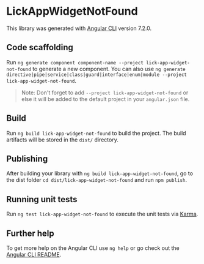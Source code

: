 # LickAppWidgetNotFound

This library was generated with [Angular CLI](https://github.com/angular/angular-cli) version 7.2.0.

## Code scaffolding

Run `ng generate component component-name --project lick-app-widget-not-found` to generate a new component. You can also use `ng generate directive|pipe|service|class|guard|interface|enum|module --project lick-app-widget-not-found`.
> Note: Don't forget to add `--project lick-app-widget-not-found` or else it will be added to the default project in your `angular.json` file. 

## Build

Run `ng build lick-app-widget-not-found` to build the project. The build artifacts will be stored in the `dist/` directory.

## Publishing

After building your library with `ng build lick-app-widget-not-found`, go to the dist folder `cd dist/lick-app-widget-not-found` and run `npm publish`.

## Running unit tests

Run `ng test lick-app-widget-not-found` to execute the unit tests via [Karma](https://karma-runner.github.io).

## Further help

To get more help on the Angular CLI use `ng help` or go check out the [Angular CLI README](https://github.com/angular/angular-cli/blob/master/README.md).
